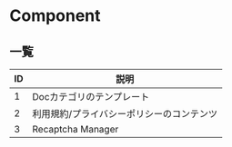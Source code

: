# Component

## 一覧
| ID | 説明 |
| -- | -- |
| 1 | Docカテゴリのテンプレート |
| 2 | 利用規約/プライバシーポリシーのコンテンツ |
| 3 | Recaptcha Manager |
